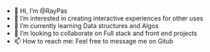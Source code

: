 - 👋 Hi, I’m @RayPas
- 👀 I’m interested in creating interactive experiences for other uses
- 🌱 I’m currently learning Data structures and Algos
- 💞️ I’m looking to collaborate on Full stack and front end projects
- 📫 How to reach me: Feel free to message me on Gitub


